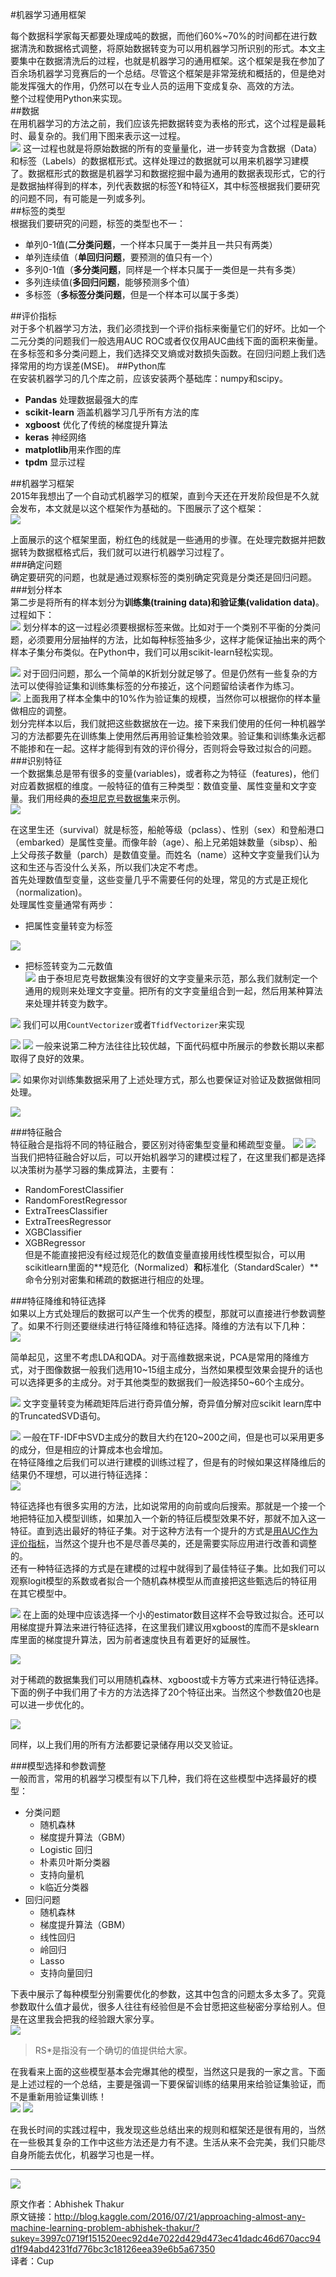 #机器学习通用框架  

每个数据科学家每天都要处理成吨的数据，而他们60%~70%的时间都在进行数据清洗和数据格式调整，将原始数据转变为可以用机器学习所识别的形式。本文主要集中在数据清洗后的过程，也就是机器学习的通用框架。这个框架是我在参加了百余场机器学习竞赛后的一个总结。尽管这个框架是非常笼统和概括的，但是绝对能发挥强大的作用，仍然可以在专业人员的运用下变成复杂、高效的方法。  
整个过程使用Python来实现。  
##数据  
在用机器学习的方法之前，我们应该先把数据转变为表格的形式，这个过程是最耗时、最复杂的。我们用下图来表示这一过程。  
![](	http://static.datartisan.com/upload/attachment/2016/09/keS6Kdp0.png)
这一过程也就是将原始数据的所有的变量量化，进一步转变为含数据（Data）和标签（Labels）的数据框形式。这样处理过的数据就可以用来机器学习建模了。数据框形式的数据是机器学习和数据挖掘中最为通用的数据表现形式，它的行是数据抽样得到的样本，列代表数据的标签Y和特征X，其中标签根据我们要研究的问题不同，有可能是一列或多列。  
##标签的类型  
根据我们要研究的问题，标签的类型也不一：  

* 单列0-1值(**二分类问题**，一个样本只属于一类并且一共只有两类）  
* 单列连续值（**单回归问题**，要预测的值只有一个）  
* 多列0-1值（**多分类问题**，同样是一个样本只属于一类但是一共有多类）  
* 多列连续值(**多回归问题**，能够预测多个值）  
* 多标签（**多标签分类问题**，但是一个样本可以属于多类）  
 
##评价指标  
对于多个机器学习方法，我们必须找到一个评价指标来衡量它们的好坏。比如一个二元分类的问题我们一般选用AUC ROC或者仅仅用AUC曲线下面的面积来衡量。在多标签和多分类问题上，我们选择交叉熵或对数损失函数。在回归问题上我们选择常用的均方误差(MSE)。
##Python库  
在安装机器学习的几个库之前，应该安装两个基础库：numpy和scipy。  

* **Pandas** 处理数据最强大的库  
* **scikit-learn** 涵盖机器学习几乎所有方法的库  
*  **xgboost** 优化了传统的梯度提升算法 
*  **keras** 神经网络  
*  **matplotlib**用来作图的库
* **tpdm** 显示过程

  
##机器学习框架  
2015年我想出了一个自动式机器学习的框架，直到今天还在开发阶段但是不久就会发布，本文就是以这个框架作为基础的。下图展示了这个框架：  
![ ](http://static.datartisan.com/upload/attachment/2016/09/LAkjJAmo.png)
  
上面展示的这个框架里面，粉红色的线就是一些通用的步骤。在处理完数据并把数据转为数据框格式后，我们就可以进行机器学习过程了。  
###确定问题  
确定要研究的问题，也就是通过观察标签的类别确定究竟是分类还是回归问题。  
###划分样本  
第二步是将所有的样本划分为**训练集(training data)**和**验证集(validation data)**。过程如下：  
![](http://static.datartisan.com/upload/attachment/2016/09/7h9l0uwV.png)
划分样本的这一过程必须要根据标签来做。比如对于一个类别不平衡的分类问题，必须要用分层抽样的方法，比如每种标签抽多少，这样才能保证抽出来的两个样本子集分布类似。在Python中，我们可以用scikit-learn轻松实现。  

![](http://static.datartisan.com/upload/attachment/2016/09/QzAqcxVu.png)
对于回归问题，那么一个简单的K折划分就足够了。但是仍然有一些复杂的方法可以使得验证集和训练集标签的分布接近，这个问题留给读者作为练习。  
![](http://static.datartisan.com/upload/attachment/2016/09/GtsfV0xh.png)
上面我用了样本全集中的10%作为验证集的规模，当然你可以根据你的样本量做相应的调整。  
划分完样本以后，我们就把这些数据放在一边。接下来我们使用的任何一种机器学习的方法都要先在训练集上使用然后再用验证集检验效果。验证集和训练集永远都不能掺和在一起。这样才能得到有效的评价得分，否则将会导致过拟合的问题。  
###识别特征  
一个数据集总是带有很多的变量(variables)，或者称之为特征（features)，他们对应着数据框的维度。一般特征的值有三种类型：数值变量、属性变量和文字变量。我们用经典的[泰坦尼克号数据集](https://www.kaggle.com/c/titanic/data)来示例。  
![](http://static.datartisan.com/upload/attachment/2016/09/h0maHyMS.png)
  
在这里生还（survival）就是标签，船舱等级（pclass）、性别（sex）和登船港口（embarked）是属性变量。而像年龄（age）、船上兄弟姐妹数量（sibsp）、船上父母孩子数量（parch）是数值变量。而姓名（name）这种文字变量我们认为这和生还与否没什么关系，所以我们决定不考虑。  
首先处理数值型变量，这些变量几乎不需要任何的处理，常见的方式是正规化（normalization)。  
处理属性变量通常有两步：  

* 把属性变量转变为标签  

![](http://static.datartisan.com/upload/attachment/2016/09/sZTdtYgQ.png)

* 把标签转变为二元数值  
![](http://static.datartisan.com/upload/attachment/2016/09/oALOsDWB.png)
由于泰坦尼克号数据集没有很好的文字变量来示范，那么我们就制定一个通用的规则来处理文字变量。把所有的文字变量组合到一起，然后用某种算法来处理并转变为数字。  

![](http://static.datartisan.com/upload/attachment/2016/09/UuV2ZaLK.png)
我们可以用`CountVectorizer`或者`TfidfVectorizer`来实现  


![](http://static.datartisan.com/upload/attachment/2016/09/pyZdYn0a.png)
![](http://static.datartisan.com/upload/attachment/2016/09/92hFUUVs.png)
一般来说第二种方法往往比较优越，下面代码框中所展示的参数长期以来都取得了良好的效果。  

![](http://static.datartisan.com/upload/attachment/2016/09/AH059r2W.png)
如果你对训练集数据采用了上述处理方式，那么也要保证对验证及数据做相同处理。  

![](http://static.datartisan.com/upload/attachment/2016/09/e6B52HYu.png)

###特征融合  
特征融合是指将不同的特征融合，要区别对待密集型变量和稀疏型变量。
![](http://static.datartisan.com/upload/attachment/2016/09/G3FZ59vg.png)
![](http://static.datartisan.com/upload/attachment/2016/09/QoR35ffS.png)
当我们把特征融合好以后，可以开始机器学习的建模过程了，在这里我们都是选择以决策树为基学习器的集成算法，主要有：  

* RandomForestClassifier
* RandomForestRegressor
* ExtraTreesClassifier
* ExtraTreesRegressor
* XGBClassifier
* XGBRegressor  
但是不能直接把没有经过规范化的数值变量直接用线性模型拟合，可以用scikitlearn里面的**规范化（Normalized）**和**标准化（StandardScaler）**命令分别对密集和稀疏的数据进行相应的处理。  


###特征降维和特征选择  
如果以上方式处理后的数据可以产生一个优秀的模型，那就可以直接进行参数调整了。如果不行则还要继续进行特征降维和特征选择。降维的方法有以下几种：  
![](http://static.datartisan.com/upload/attachment/2016/09/LMn69R9X.png)
  
简单起见，这里不考虑LDA和QDA。对于高维数据来说，PCA是常用的降维方式，对于图像数据一般我们选用10~15组主成分，当然如果模型效果会提升的话也可以选择更多的主成分。对于其他类型的数据我们一般选择50~60个主成分。  

![](http://static.datartisan.com/upload/attachment/2016/09/LbxFbNAD.png)
文字变量转变为稀疏矩阵后进行奇异值分解，奇异值分解对应scikit learn库中的TruncatedSVD语句。  

![](http://static.datartisan.com/upload/attachment/2016/09/H0gXoX3v.png)
一般在TF-IDF中SVD主成分的数目大约在120~200之间，但是也可以采用更多的成分，但是相应的计算成本也会增加。  
在特征降维之后我们可以进行建模的训练过程了，但是有的时候如果这样降维后的结果仍不理想，可以进行特征选择：  
![](http://static.datartisan.com/upload/attachment/2016/09/e3e7Qhfb.png)
 
特征选择也有很多实用的方法，比如说常用的向前或向后搜索。那就是一个接一个地把特征加入模型训练，如果加入一个新的特征后模型效果不好，那就不加入这一特征。直到选出最好的特征子集。对于这种方法有一个提升的方式是[用AUC作为评价指标](https://github.com/abhishekkrthakur/greedyFeatureSelection)，当然这个提升也不是尽善尽美的，还是需要实际应用进行改善和调整的。  
还有一种特征选择的方式是在建模的过程中就得到了最佳特征子集。比如我们可以观察logit模型的系数或者拟合一个随机森林模型从而直接把这些甄选后的特征用在其它模型中。  

![](http://static.datartisan.com/upload/attachment/2016/09/qEoTjgjh.png)
在上面的处理中应该选择一个小的estimator数目这样不会导致过拟合。还可以用梯度提升算法来进行特征选择，在这里我们建议用xgboost的库而不是sklearn库里面的梯度提升算法，因为前者速度快且有着更好的延展性。  

![](http://static.datartisan.com/upload/attachment/2016/09/sY6tQNG1.png)

对于稀疏的数据集我们可以用随机森林、xgboost或卡方等方式来进行特征选择。下面的例子中我们用了卡方的方法选择了20个特征出来。当然这个参数值20也是可以进一步优化的。   

![](http://static.datartisan.com/upload/attachment/2016/09/TUAMAHDW.png)

同样，以上我们用的所有方法都要记录储存用以交叉验证。  

###模型选择和参数调整  
一般而言，常用的机器学习模型有以下几种，我们将在这些模型中选择最好的模型：

* 分类问题  
	* 随机森林
	* 梯度提升算法（GBM）
	* Logistic 回归  
	* 朴素贝叶斯分类器  
	* 支持向量机  
	* k临近分类器
* 回归问题  
	* 随机森林
	* 梯度提升算法（GBM）
	* 线性回归
	* 岭回归
	* Lasso
	* 支持向量回归  
	
下表中展示了每种模型分别需要优化的参数，这其中包含的问题太多太多了。究竟参数取什么值才最优，很多人往往有经验但是不会甘愿把这些秘密分享给别人。但是在这里我会把我的经验跟大家分享。	   
![](http://static.datartisan.com/upload/attachment/2016/09/wbtKJ4B2.png)
 

>RS*是指没有一个确切的值提供给大家。  

在我看来上面的这些模型基本会完爆其他的模型，当然这只是我的一家之言。下面是上述过程的一个总结，主要是强调一下要保留训练的结果用来给验证集验证，而不是重新用验证集训练！  
![](http://static.datartisan.com/upload/attachment/2016/09/jgwbVUZq.png)
![](http://static.datartisan.com/upload/attachment/2016/09/N3jABgCk.png)
 
在我长时间的实践过程中，我发现这些总结出来的规则和框架还是很有用的，当然在一些极其复杂的工作中这些方法还是力有不逮。生活从来不会完美，我们只能尽自身所能去优化，机器学习也是一样。  
***
![](http://static.datartisan.com/upload/attachment/2016/05/xKM5xlV4.png)
 
原文作者：Abhishek Thakur   
原文链接：<http://blog.kaggle.com/2016/07/21/approaching-almost-any-machine-learning-problem-abhishek-thakur/?sukey=3997c0719f151520eec92d4e7022d429d473ec41dadc46d670acc94d1f94abd4231fd776bc3c18126eea39e6b5a67350>  
译者：Cup  


